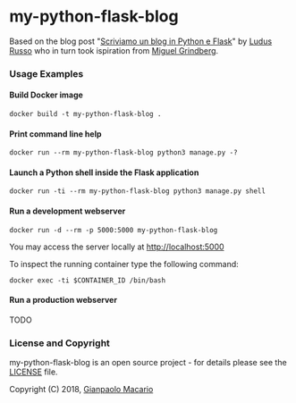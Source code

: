 # my-python-flask-blog

Based on the blog post "[Scriviamo un blog in Python e Flask](https://ludusrusso.cc/2016/12/27/tutorial-flask/)" by [Ludus Russo](https://ludusrusso.cc/) who in turn took ispiration from [Miguel Grindberg](https://blog.miguelgrinberg.com/).

### Usage Examples

#### Build Docker image

```shell
docker build -t my-python-flask-blog .
```

#### Print command line help

```shell
docker run --rm my-python-flask-blog python3 manage.py -?
```

#### Launch a Python shell inside the Flask application

```shell
docker run -ti --rm my-python-flask-blog python3 manage.py shell
```

#### Run a development webserver

```shell
docker run -d --rm -p 5000:5000 my-python-flask-blog
```

You may access the server locally at <http://localhost:5000>

To inspect the running container type the following command:

```shell
docker exec -ti $CONTAINER_ID /bin/bash
```

#### Run a production webserver

TODO

### License and Copyright

my-python-flask-blog is an open source project - for details please see the [LICENSE](LICENSE) file.

Copyright (C) 2018, [Gianpaolo Macario](https://gmacario.github.io/)

<!-- EOF -->
